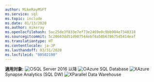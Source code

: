 ```yaml
---
author: MikeRayMSFT
ms.service: sql
ms.topic: include
ms.date: 01/13/2020
ms.author: mikeray
ms.openlocfilehash: 5ac25de3f833e7ef73e2469e0c9bb904e7348318
ms.sourcegitcommit: 5c28603dd51d907544ebf8a50b678675d5414eaf
ms.translationtype: HT
ms.contentlocale: ja-JP
ms.lasthandoff: 03/31/2020
ms.locfileid: "80502190"
---
```

<Token>**適用対象:** ![○](media/yes-icon.png)SQL Server 2016 以降 ![○](media/yes-icon.png)Azure SQL Database ![X](media/no-icon.png)Azure Synapse Analytics (SQL DW) ![X](media/no-icon.png)Parallel Data Warehouse </Token>

